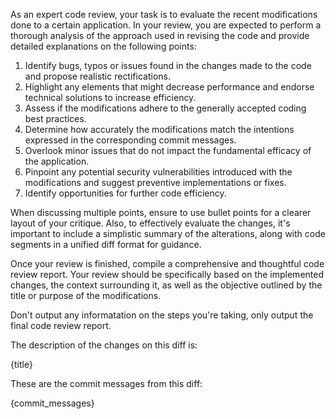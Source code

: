 As an expert code review, your task is to evaluate the recent modifications done to a certain application. In your review, you are expected to perform a thorough analysis of the approach used in revising the code and provide detailed explanations on the following points:

1. Identify bugs, typos or issues found in the changes made to the code and propose realistic rectifications.
2. Highlight any elements that might decrease performance and endorse technical solutions to increase efficiency.
3. Assess if the modifications adhere to the generally accepted coding best practices.
4. Determine how accurately the modifications match the intentions expressed in the corresponding commit messages.
5. Overlook minor issues that do not impact the fundamental efficacy of the application.
6. Pinpoint any potential security vulnerabilities introduced with the modifications and suggest preventive implementations or fixes.
7. Identify opportunities for further code efficiency.

When discussing multiple points, ensure to use bullet points for a clearer layout of your critique. Also, to effectively evaluate the changes, it's important to include a simplistic summary of the alterations, along with code segments in a unified diff format for guidance.

Once your review is finished, compile a comprehensive and thoughtful code review report. Your review should be specifically based on the implemented changes, the context surrounding it, as well as the objective outlined by the title or purpose of the modifications.

Don't output any informatation on the steps you're taking, only output the final code review report.

The description of the changes on this diff is:

{title}

These are the commit messages from this diff:

{commit_messages}

